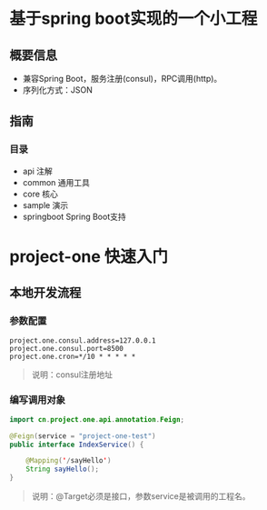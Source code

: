 # 基于spring boot实现的一个小工程

## 概要信息

* 兼容Spring Boot，服务注册(consul)，RPC调用(http)。
* 序列化方式：JSON

## 指南

### 目录

* api 注解
* common 通用工具
* core 核心
* sample 演示
* springboot Spring Boot支持

# project-one 快速入门

## 本地开发流程

### 参数配置

```properties
project.one.consul.address=127.0.0.1
project.one.consul.port=8500
project.one.cron=*/10 * * * * *
```

> 说明：consul注册地址

### 编写调用对象

```java
import cn.project.one.api.annotation.Feign;

@Feign(service = "project-one-test")
public interface IndexService() {

    @Mapping('/sayHello')
    String sayHello();
}
```

> 说明：@Target必须是接口，参数service是被调用的工程名。